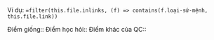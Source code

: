 Ví dụ: `=filter(this.file.inlinks, (f) => contains(f.loại-sứ-mệnh, this.file.link))`

Điểm giống::
Điểm học hỏi:: 
Điểm khác của QC:: 
 